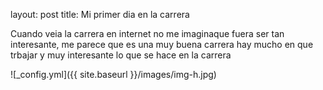 layout: post
title: Mi primer dia en la carrera 

Cuando veia la carrera en internet no me imaginaque fuera ser tan interesante, 
me parece que es una muy buena carrera hay mucho en que trbajar y muy interesante 
lo que se hace en la carrera

![_config.yml]({{ site.baseurl }}/images/img-h.jpg)
